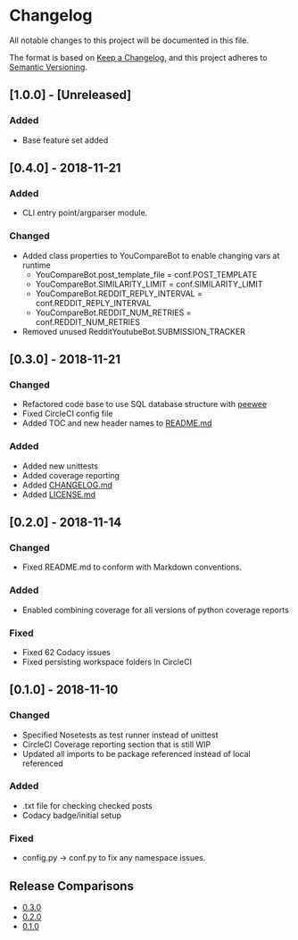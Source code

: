 # Changelog
All notable changes to this project will be documented in this file.

The format is based on [Keep a Changelog](https://keepachangelog.com/en/1.0.0/),
and this project adheres to [Semantic Versioning](https://semver.org/spec/v2.0.0.html).

## [1.0.0] - [Unreleased]
### Added
- Base feature set added

## [0.4.0] - 2018-11-21
### Added
*   CLI entry point/argparser module.

### Changed
*   Added class properties to YouCompareBot to enable changing vars at runtime
    -   YouCompareBot.post_template_file = conf.POST_TEMPLATE
    -   YouCompareBot.SIMILARITY_LIMIT = conf.SIMILARITY_LIMIT
    -   YouCompareBot.REDDIT_REPLY_INTERVAL = conf.REDDIT_REPLY_INTERVAL
    -   YouCompareBot.REDDIT_NUM_RETRIES = conf.REDDIT_NUM_RETRIES
*   Removed unused RedditYoutubeBot.SUBMISSION_TRACKER

## [0.3.0] - 2018-11-21
### Changed
*   Refactored code base to use SQL database structure with [peewee](https://peewee.readthedocs.io/en/latest/index.html)
*   Fixed CircleCI config file
*   Added TOC and new header names to [README.md](README.md)

### Added
*   Added new unittests
*   Added coverage reporting
*   Added [CHANGELOG.md](CHANGELOG.md)
*   Added [LICENSE.md](LICENSE.md)

## [0.2.0] - 2018-11-14
### Changed
*   Fixed README.md to conform with Markdown conventions.

### Added
*   Enabled combining coverage for all versions of python coverage reports
   
### Fixed
*   Fixed 62 Codacy issues
*   Fixed persisting workspace folders in CircleCI

## [0.1.0] - 2018-11-10
### Changed
*   Specified Nosetests as test runner instead of unittest
*   CircleCI Coverage reporting section that is still WIP
*   Updated all imports to be package referenced instead of local referenced

### Added
*   .txt file for checking checked posts
*   Codacy badge/initial setup

### Fixed
*   config.py -> conf.py to fix any namespace issues.

## Release Comparisons
-   [0.3.0](https://github.com/AndresMWeber/youcomment/compare/v0.2.0-alpha...v0.3.0-alpha)
-   [0.2.0](https://github.com/AndresMWeber/youcomment/compare/v0.2.0-alpha...v0.1.0-alpha)
-   [0.1.0](https://github.com/AndresMWeber/youcomment/compare/e62c443...v0.1.0-alpha)
